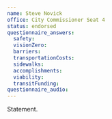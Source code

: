```yaml
---
name: Steve Novick
office: City Commissioner Seat 4
status: endorsed
questionnaire_answers:
  safety:
  visionZero:
  barriers:
  transportationCosts:
  sidewalks:
  accomplishments:
  viability:
  transitFunding:
questionnaire_audio:
---
```


Statement.
